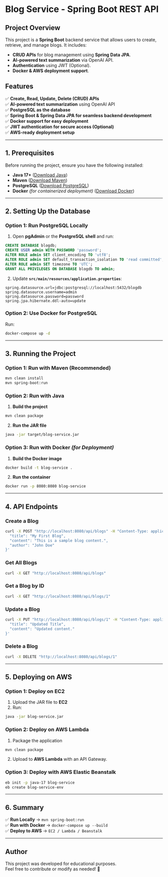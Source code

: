 # Blog Service - Spring Boot REST API

## Project Overview
This project is a **Spring Boot** backend service that allows users to create, retrieve, and manage blogs.
It includes:
- **CRUD APIs** for blog management using **Spring Data JPA**.
- **AI-powered text summarization** via OpenAI API.
- **Authentication** using JWT (Optional).
- **Docker & AWS deployment support**.

## Features
✅ **Create, Read, Update, Delete (CRUD) APIs**  
✅ **AI-powered text summarization** using OpenAI API  
✅ **PostgreSQL as the database**  
✅ **Spring Boot & Spring Data JPA for seamless backend development**  
✅ **Docker support for easy deployment**  
✅ **JWT authentication for secure access (Optional)**  
✅ **AWS-ready deployment setup**  

---

## 1. Prerequisites
Before running the project, ensure you have the following installed:

- **Java 17+** ([Download Java](https://adoptopenjdk.net/))
- **Maven** ([Download Maven](https://maven.apache.org/download.cgi))
- **PostgreSQL** ([Download PostgreSQL](https://www.postgresql.org/download/))
- **Docker** *(for containerized deployment)* ([Download Docker](https://www.docker.com/get-started))

---

## 2. Setting Up the Database

### Option 1: Run PostgreSQL Locally
1. Open **pgAdmin** or the **PostgreSQL shell** and run:
```sql
CREATE DATABASE blogdb;
CREATE USER admin WITH PASSWORD 'password';
ALTER ROLE admin SET client_encoding TO 'utf8';
ALTER ROLE admin SET default_transaction_isolation TO 'read committed';
ALTER ROLE admin SET timezone TO 'UTC';
GRANT ALL PRIVILEGES ON DATABASE blogdb TO admin;
```

2. Update **`src/main/resources/application.properties`**:
```properties
spring.datasource.url=jdbc:postgresql://localhost:5432/blogdb
spring.datasource.username=admin
spring.datasource.password=password
spring.jpa.hibernate.ddl-auto=update
```

### Option 2: Use Docker for PostgreSQL
Run:
```sh
docker-compose up -d
```

---

## 3. Running the Project

### Option 1: Run with Maven (Recommended)
```sh
mvn clean install
mvn spring-boot:run
```

### Option 2: Run with Java
1. **Build the project**
```sh
mvn clean package
```
2. **Run the JAR file**
```sh
java -jar target/blog-service.jar
```

### Option 3: Run with Docker *(for Deployment)*
1. **Build the Docker image**
```sh
docker build -t blog-service .
```
2. **Run the container**
```sh
docker run -p 8080:8080 blog-service
```

---

## 4. API Endpoints

### Create a Blog
```sh
curl -X POST "http://localhost:8080/api/blogs" -H "Content-Type: application/json" -d '{
  "title": "My First Blog",
  "content": "This is a sample blog content.",
  "author": "John Doe"
}'
```

### Get All Blogs
```sh
curl -X GET "http://localhost:8080/api/blogs"
```

### Get a Blog by ID
```sh
curl -X GET "http://localhost:8080/api/blogs/1"
```

### Update a Blog
```sh
curl -X PUT "http://localhost:8080/api/blogs/1" -H "Content-Type: application/json" -d '{
  "title": "Updated Title",
  "content": "Updated content."
}'
```

### Delete a Blog
```sh
curl -X DELETE "http://localhost:8080/api/blogs/1"
```

---

## 5. Deploying on AWS

### Option 1: Deploy on EC2
1. Upload the JAR file to **EC2**
2. Run:
```sh
java -jar blog-service.jar
```

### Option 2: Deploy on AWS Lambda
1. Package the application  
```sh
mvn clean package
```
2. Upload to **AWS Lambda** with an API Gateway.

### Option 3: Deploy with AWS Elastic Beanstalk
```sh
eb init -p java-17 blog-service
eb create blog-service-env
```

---

## 6. Summary

✅ **Run Locally** → `mvn spring-boot:run`  
✅ **Run with Docker** → `docker-compose up --build`  
✅ **Deploy to AWS** → `EC2 / Lambda / Beanstalk`  

---

## Author
This project was developed for educational purposes.  
Feel free to contribute or modify as needed! 🚀

